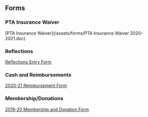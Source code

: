 ## Forms

### PTA Insurance Waiver

[PTA Insurance Waiver](/assets/forms/PTA Insurance Waiver 2020-2021.doc)

### Reflections
[Reflections Entry Form](/assets/forms/Reflections_19-20_StudentPacket_Blue_Hills.docx.pdf)

### Cash and Reimbursements

[2020-21 Reimbursement Form](/assets/forms/2019-20%20Reimbursement%20Form.pdf)

### Membership/Donations

[2019-20 Membership and Donation Form](/assets/forms/2018-2019%20Membership%20Form.doc)



